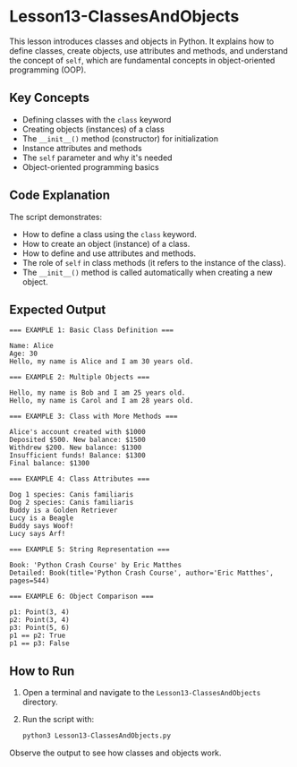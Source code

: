 # Lesson13-ClassesAndObjects

This lesson introduces classes and objects in Python. It explains how to define classes, create objects, use attributes and methods, and understand the concept of `self`, which are fundamental concepts in object-oriented programming (OOP).

## Key Concepts

- Defining classes with the `class` keyword
- Creating objects (instances) of a class
- The `__init__()` method (constructor) for initialization
- Instance attributes and methods
- The `self` parameter and why it's needed
- Object-oriented programming basics

## Code Explanation

The script demonstrates:
- How to define a class using the `class` keyword.
- How to create an object (instance) of a class.
- How to define and use attributes and methods.
- The role of `self` in class methods (it refers to the instance of the class).
- The `__init__()` method is called automatically when creating a new object.

## Expected Output

```
=== EXAMPLE 1: Basic Class Definition ===

Name: Alice
Age: 30
Hello, my name is Alice and I am 30 years old.

=== EXAMPLE 2: Multiple Objects ===

Hello, my name is Bob and I am 25 years old.
Hello, my name is Carol and I am 28 years old.

=== EXAMPLE 3: Class with More Methods ===

Alice's account created with $1000
Deposited $500. New balance: $1500
Withdrew $200. New balance: $1300
Insufficient funds! Balance: $1300
Final balance: $1300

=== EXAMPLE 4: Class Attributes ===

Dog 1 species: Canis familiaris
Dog 2 species: Canis familiaris
Buddy is a Golden Retriever
Lucy is a Beagle
Buddy says Woof!
Lucy says Arf!

=== EXAMPLE 5: String Representation ===

Book: 'Python Crash Course' by Eric Matthes
Detailed: Book(title='Python Crash Course', author='Eric Matthes', pages=544)

=== EXAMPLE 6: Object Comparison ===

p1: Point(3, 4)
p2: Point(3, 4)
p3: Point(5, 6)
p1 == p2: True
p1 == p3: False
```

## How to Run

1. Open a terminal and navigate to the `Lesson13-ClassesAndObjects` directory.
2. Run the script with:

   ```sh
   python3 Lesson13-ClassesAndObjects.py
   ```

Observe the output to see how classes and objects work.
